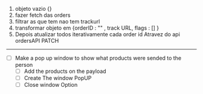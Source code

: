 
1.  objeto vazio  {}
2.  fazer fetch das orders
3.  filtrar as que tem nao tem trackurl
4.  transformar objeto em {orderID : "" , track URL, flags : [] }
5. Depois atualizar todos iterativamente cada order id Atravez do api ordersAPI PATCH
---
  - [ ] Make a pop up window to show what products were sended to the person 
    - [ ] Add the products on the payload 
    - [ ] Create The window PopUP 
    - [ ] Close window Option   